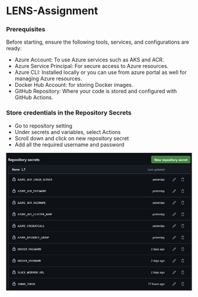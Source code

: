 # LENS-Assignment

### Prerequisites
 Before starting, ensure the following tools, services, and configurations are ready:

- Azure Account: To use Azure services such as AKS and ACR.
- Azure Service Principal: For secure access to Azure resources.
- Azure CLI: Installed locally or you can use from azure portal as well for managing Azure resources.
- Docker Hub Account: for storing Docker images.
- GitHub Repository: Where your code is stored and configured with GitHub Actions.

### Store credentials in the Repository Secrets

- Go to repository setting
- Under secrets and variables, select Actions
- Scroll down and click on new repository secret
- Add all the required username and password

![repository secret](image.png)

